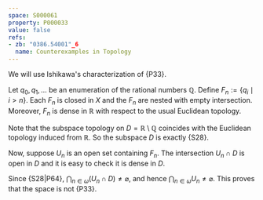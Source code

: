 ```yaml
---
space: S000061
property: P000033
value: false
refs:
- zb: "0386.54001"_6
  name: Counterexamples in Topology
---
```


We will use Ishikawa's characterization of {P33}.

Let $q_0, q_1, \dots$ be an enumeration of the rational numbers $\mathbb Q$.
Define $F_n := \{ q_i \mid i > n \}$.
Each $F_n$ is closed in $X$ and the $F_n$ are nested with empty intersection.
Moreover, $F_n$ is dense in $\mathbb R$ with respect to the usual Euclidean topology.

Note that the subspace topology on $D=\mathbb R\setminus\mathbb Q$ coincides with the Euclidean topology induced from $\mathbb R$.
So the subspace $D$ is exactly {S28}.

Now, suppose $U_n$ is an open set containing $F_n$.
The intersection $U_n \cap D$ is open in $D$ and it is easy to check it is dense in $D$.


Since {S28|P64}, $\bigcap_{n \in \omega} (U_n \cap D)\ne\varnothing$,
and hence $\bigcap_{n \in \omega}U_n\ne\varnothing$.
This proves that the space is not {P33}.
